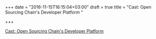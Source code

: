 +++
date = "2016-11-15T16:15:04+03:00"
draft = true
title = "Cast: Open Sourcing Chain's Developer Platform "

+++

<p><a href="https://changelog.com/gotime/23">Cast: Open Sourcing Chain's Developer Platform </a></p>
